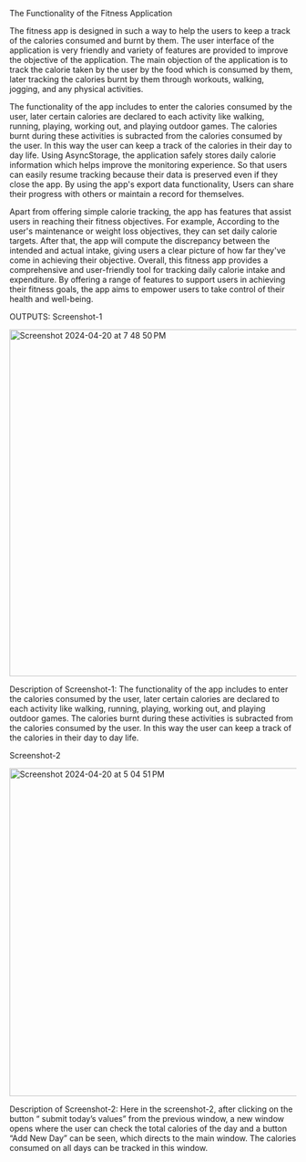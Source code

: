 The Functionality of the Fitness Application

The fitness app is designed in such a way to help the users to keep a track of the calories consumed and burnt by them. The user interface of the application is very friendly and variety of features are provided to improve the objective of the application. The main objection of the application is to track the calorie taken by the user by the food which is consumed by them, later tracking the calories burnt by them through workouts, walking, jogging, and any physical activities. 

The functionality of the app includes to enter the calories consumed by the user, later certain calories are declared to each activity like walking, running, playing, working out, and playing outdoor games. The calories burnt during these activities is subracted from the calories consumed by the user. In this way the user can keep a track of the calories in their day to day life.
Using AsyncStorage, the application safely stores daily calorie information which helps improve the monitoring experience. So that users can easily resume tracking because their data is preserved even if they close the app. By using the app's export data functionality, Users can share their progress with others or maintain a record for themselves. 

Apart from offering simple calorie tracking, the app has features that assist users in reaching their fitness objectives. For example, According to the user's maintenance or weight loss objectives, they can set daily calorie targets. After that, the app will compute the discrepancy between the intended and actual intake, giving users a clear picture of how far they've come in achieving their objective. Overall, this fitness app provides a comprehensive and user-friendly tool for tracking daily calorie intake and expenditure. By offering a range of features to support users in achieving their fitness goals, the app aims to empower users to take control of their health and well-being.





OUTPUTS:
Screenshot-1

<img width="608" alt="Screenshot 2024-04-20 at 7 48 50 PM" src="https://github.com/harshitha-terupally/final_project/assets/167648642/4e95eb8c-b4b4-4d4c-8979-9071b54d39cb">





Description of Screenshot-1:
The functionality of the app includes to enter the calories consumed by the user, later certain calories are declared to each activity like walking, running, playing, working out, and playing outdoor games. The calories burnt during these activities is subracted from the calories consumed by the user. In this way the user can keep a track of the calories in their day to day life.

Screenshot-2


<img width="575" alt="Screenshot 2024-04-20 at 5 04 51 PM" src="https://github.com/harshitha-terupally/final_project/assets/167648642/210289ce-d0ba-438d-99e0-6c160dc1af19">

Description of Screenshot-2:
Here in the screenshot-2, after clicking on the button “ submit today’s values” from the previous window, a new window  opens where the user can check the total calories of the day and a button “Add New Day” can be seen, which directs to the main window. The calories consumed on all days can be tracked in this window.

